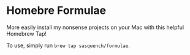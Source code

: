 # Homebre Formulae
More easily install my nonsense projects on your Mac with this helpful Homebrew Tap!

To use, simply run `brew tap sasquench/formulae`.

